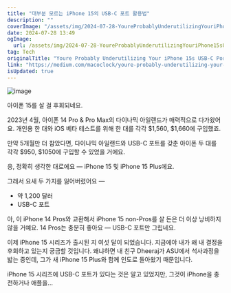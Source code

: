 ```yaml
---
title: "대부분 모르는 iPhone 15의 USB-C 포트 활용법"
description: ""
coverImage: "/assets/img/2024-07-28-YoureProbablyUnderutilizingYouriPhone15sUSB-CPort_0.png"
date: 2024-07-28 13:49
ogImage:
  url: /assets/img/2024-07-28-YoureProbablyUnderutilizingYouriPhone15sUSB-CPort_0.png
tag: Tech
originalTitle: "Youre Probably Underutilizing Your iPhone 15s USB-C Port"
link: "https://medium.com/macoclock/youre-probably-underutilizing-your-iphone-15-s-usb-c-port-fa094b71ba9d"
isUpdated: true
---
```


![image](/assets/img/2024-07-28-YoureProbablyUnderutilizingYouriPhone15sUSB-CPort_0.png)

아이폰 15를 살 걸 후회되네요.

2023년 4월, 아이폰 14 Pro & Pro Max의 다이나믹 아일랜드가 매력적으로 다가왔어요. 개인용 한 대와 iOS 베타 테스트를 위해 한 대를 각각 $1,560, $1,660에 구입했죠.

만약 5개월만 더 참았다면, 다이나믹 아일랜드와 USB-C 포트를 갖춘 아이폰 두 대를 각각 $950, $1050에 구입할 수 있었을 거에요.

<!-- cozy-coder - 수평 -->

<ins class="adsbygoogle"
     style="display:block"
     data-ad-client="ca-pub-4877378276818686"
     data-ad-slot="1107185301"
     data-ad-format="auto"
     data-full-width-responsive="true"></ins>

<script>
     (adsbygoogle = window.adsbygoogle || []).push({});
</script>

응, 정확히 생각한 대로에요 — iPhone 15 및 iPhone 15 Plus에요.

그래서 요새 두 가지를 잃어버렸어요 —

- 약 1,200 달러
- USB-C 포트

아, 이 iPhone 14 Pros와 교환해서 iPhone 15 non-Pros를 살 돈은 더 이상 낭비하지 않을 거예요. 14 Pros는 충분히 좋아요 — USB-C 포트만 그립네요.

<!-- cozy-coder - 수평 -->

<ins class="adsbygoogle"
     style="display:block"
     data-ad-client="ca-pub-4877378276818686"
     data-ad-slot="1107185301"
     data-ad-format="auto"
     data-full-width-responsive="true"></ins>

<script>
     (adsbygoogle = window.adsbygoogle || []).push({});
</script>

이제 iPhone 15 시리즈가 출시된 지 여섯 달이 되었습니다. 지금에야 내가 왜 내 결정을 후회하고 있는지 궁금할 것입니다. 왜냐하면 내 친구 Dheeraj가 ASU에서 석사과정을 밟는 중인데, 그가 새 iPhone 15 Plus와 함께 인도로 돌아왔기 때문입니다.

iPhone 15 시리즈에 USB-C 포트가 있다는 것은 알고 있었지만, 그것이 iPhone을 충전하거나 애플을...

